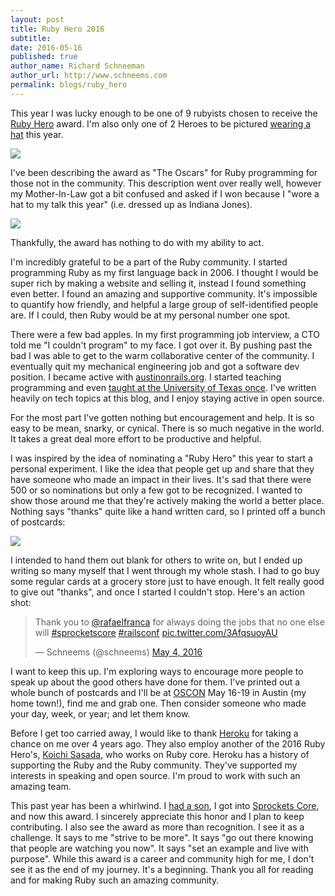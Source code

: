 ```yaml
---
layout: post
title: Ruby Hero 2016
subtitle:
date: 2016-05-16
published: true
author_name: Richard Schneeman
author_url: http://www.schneems.com
permalink: blogs/ruby_hero
---
```

This year I was lucky enough to be one of 9 rubyists chosen to receive the [Ruby Hero](https://rubyheroes.com/heroes/2016) award. I'm also only one of 2 Heroes to be pictured [wearing a hat](https://rubyheroes.com/heroes/2016) this year.

<img src="https://www.dropbox.com/s/2z3f55uyimx7459/Screenshot%202016-05-11%2010.06.51.png?dl=1" class="b-lazy" />

I've been describing the award as "The Oscars" for Ruby programming for those not in the community. This  description went over really well, however my Mother-In-Law got a bit confused and asked if I won because I "wore a hat to my talk this year" (i.e. dressed up as Indiana Jones).

![](https://www.dropbox.com/s/2hka85wc8j4umcl/2016-05-07%2009.56.41.jpg?dl=1)

Thankfully, the award has nothing to do with my ability to act.

I'm incredibly grateful to be a part of the Ruby community. I started programming Ruby as my first language back in 2006. I thought I would be super rich by making a website and selling it, instead I found something even better. I found an amazing and supportive community. It's impossible to quantify how friendly, and helpful a large group of self-identified people are. If I could, then Ruby would be at my personal number one spot.

There were a few bad apples. In my first programming job interview, a CTO told me "I couldn't program" to my face. I got over it. By pushing past the bad I was able to get to the warm collaborative center of the community. I eventually quit my mechanical engineering job and got a software dev position. I became active with [austinonrails.org](http://www.austinonrails.org). I started teaching programming and even [taught at the University of Texas once](http://schneems.com/ut-rails). I've written heavily on tech topics at this blog, and I enjoy staying active in open source.

For the most part I've gotten nothing but encouragement and help. It is so easy to be mean, snarky, or cynical. There is so much negative in the world. It takes a great deal more effort to be productive and helpful.

I was inspired by the idea of nominating a "Ruby Hero" this year to start a personal experiment. I like the idea that people get up and share that they have someone who made an impact in their lives. It's sad that there were 500 or so nominations but only a few got to be recognized. I wanted to show those around me that they're actively making the world a better place. Nothing says "thanks" quite like a hand written card, so I printed off a bunch of postcards:

![](https://www.dropbox.com/s/1a4vs2sshnomu71/2016-04-29%2008.30.02.jpg?dl=1)

I intended to hand them out blank for others to write on, but I ended up writing so many myself that I went through my whole stash. I had to go buy some regular cards at a grocery store just to have enough. It felt really good to give out "thanks", and once I started I couldn't stop. Here's an action shot:

<blockquote class="twitter-tweet" data-lang="en"><p lang="en" dir="ltr">Thank you to <a href="https://twitter.com/rafaelfranca">@rafaelfranca</a> for always doing the jobs that no one else will <a href="https://twitter.com/hashtag/sprocketscore?src=hash">#sprocketscore</a> <a href="https://twitter.com/hashtag/railsconf?src=hash">#railsconf</a> <a href="https://t.co/3AfqsuoyAU">pic.twitter.com/3AfqsuoyAU</a></p>&mdash; Schneems (@schneems) <a href="https://twitter.com/schneems/status/727964227109969920">May 4, 2016</a></blockquote>
<script async src="//platform.twitter.com/widgets.js" charset="utf-8"></script>

I want to keep this up. I'm exploring ways to encourage more people to speak up about the good others have done for them. I've printed out a whole bunch of postcards and I'll be at [OSCON](http://conferences.oreilly.com/oscon) May 16-19 in Austin (my home town!), find me and grab one. Then consider someone who made your day, week, or year; and let them know.

Before I get too carried away, I would like to thank [Heroku](http://www.heroku.com) for taking a chance on me over 4 years ago. They also employ another of the 2016 Ruby Hero's, [Koichi Sasada](https://github.com/ko1), who works on Ruby core. Heroku has a history of supporting the Ruby and the Ruby community. They've supported my interests in speaking and open source. I'm proud to work with such an amazing team.

This past year has been a whirlwind. I [had a son](http://www.schneems.com/2015/07/20/paternity-leave.html), I got into [Sprockets Core](https://github.com/rails/sprockets), and now this award. I sincerely appreciate this honor and I plan to keep contributing. I also see the award as more than recognition. I see it as a challenge. It says to me "strive to be more". It says "go out there knowing that people are watching you now". It says "set an example and live with purpose". While this award is a career and community high for me, I don't see it as the end of my journey. It's a beginning. Thank you all for reading and for making Ruby such an amazing community.
